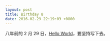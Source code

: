 ```yaml
---
layout: post
title: Birthday 8
date: 2016-02-29 22:19:03 +0800
---
```


八年前的 2 月 29 日，[Hello World][1]，要坚持写下去。

[1]:http://fann.im/blog/2008/02/29/hello-world/